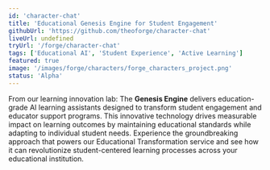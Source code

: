 ```yaml
---
id: 'character-chat'
title: 'Educational Genesis Engine for Student Engagement'
githubUrl: 'https://github.com/theoforge/character-chat'
liveUrl: undefined
tryUrl: '/forge/character-chat'
tags: ['Educational AI', 'Student Experience', 'Active Learning']
featured: true
image: '/images/forge/characters/forge_characters_project.png'
status: 'Alpha'
---
```


From our learning innovation lab: The **Genesis Engine** delivers education-grade AI learning assistants designed to transform student engagement and educator support programs. This innovative technology drives measurable impact on learning outcomes by maintaining educational standards while adapting to individual student needs. Experience the groundbreaking approach that powers our Educational Transformation service and see how it can revolutionize student-centered learning processes across your educational institution.
